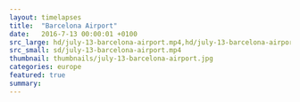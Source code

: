 ```yaml
---
layout: timelapses
title:  "Barcelona Airport"
date:   2016-7-13 00:00:01 +0100
src_large: hd/july-13-barcelona-airport.mp4,hd/july-13-barcelona-airport.webm
src_small: sd/july-13-barcelona-airport.mp4
thumbnail: thumbnails/july-13-barcelona-airport.jpg
categories: europe
featured: true
summary:
---
```

